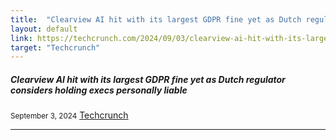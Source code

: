 ```yaml
---
title:  "Clearview AI hit with its largest GDPR fine yet as Dutch regulator considers holding execs personally liable"
layout: default
link: https://techcrunch.com/2024/09/03/clearview-ai-hit-with-its-largest-gdpr-fine-yet-as-dutch-regulator-considers-holding-execs-personally-liable/
target: "Techcrunch"
---
```


<div class="col s12 m12">
  <div class="icon-block">
    <h5>Clearview AI hit with its largest GDPR fine yet as Dutch regulator considers holding execs personally liable</h5>
    <small>September 3, 2024</small>
    <a href="https://techcrunch.com/2024/09/03/clearview-ai-hit-with-its-largest-gdpr-fine-yet-as-dutch-regulator-considers-holding-execs-personally-liable/)">Techcrunch</a>
    <hr>
  </div>
</div>
